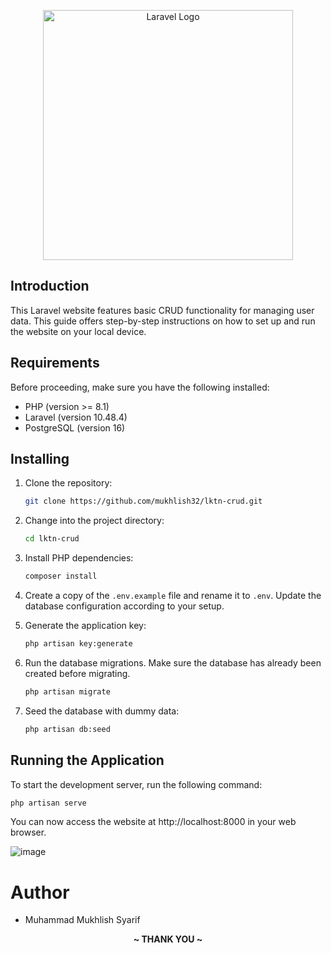 <p align="center"><a href="https://laravel.com" target="_blank"><img src="https://raw.githubusercontent.com/laravel/art/master/logo-lockup/5%20SVG/2%20CMYK/1%20Full%20Color/laravel-logolockup-cmyk-red.svg" width="400" alt="Laravel Logo"></a></p>

## Introduction

This Laravel website features basic CRUD functionality for managing user data. This guide offers step-by-step instructions on how to set up and run the website on your local device.

## Requirements

Before proceeding, make sure you have the following installed:

- PHP (version >= 8.1)
- Laravel (version 10.48.4)
- PostgreSQL (version 16)

## Installing

1. Clone the repository:

   ```bash
   git clone https://github.com/mukhlish32/lktn-crud.git
   ```

2. Change into the project directory:

   ```bash
   cd lktn-crud
   ```

3. Install PHP dependencies:

   ```bash
   composer install
   ```

4. Create a copy of the `.env.example` file and rename it to `.env`. Update the database configuration according to your setup.

5. Generate the application key:

   ```bash
   php artisan key:generate
   ```

6. Run the database migrations. Make sure the database has already been created before migrating.

   ```bash
   php artisan migrate
   ```

7. Seed the database with dummy data:

   ```bash
   php artisan db:seed
   ```

## Running the Application

To start the development server, run the following command:

```bash
php artisan serve
```

You can now access the website at http://localhost:8000 in your web browser.

![image](https://github.com/mukhlish32/lktn-crud/assets/85531251/3024f399-6c8f-47cc-bd17-5091d229197f)

# Author
- Muhammad Mukhlish Syarif



<p align="center"><b> ~ THANK YOU ~ </b></p>
